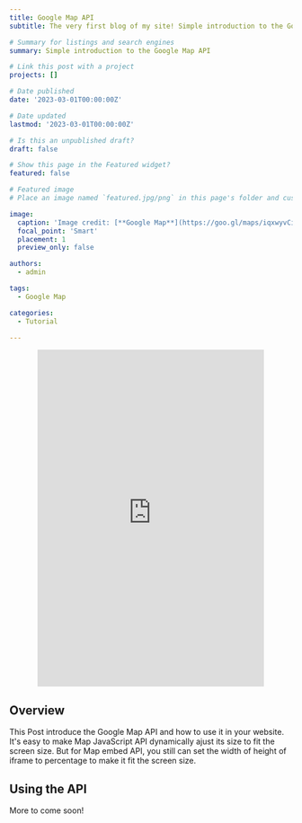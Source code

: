 ```yaml
---
title: Google Map API
subtitle: The very first blog of my site! Simple introduction to the Google Map API

# Summary for listings and search engines
summary: Simple introduction to the Google Map API

# Link this post with a project
projects: []

# Date published
date: '2023-03-01T00:00:00Z'

# Date updated
lastmod: '2023-03-01T00:00:00Z'

# Is this an unpublished draft?
draft: false

# Show this page in the Featured widget?
featured: false

# Featured image
# Place an image named `featured.jpg/png` in this page's folder and customize its options here.

image:
  caption: 'Image credit: [**Google Map**](https://goo.gl/maps/iqxwyvCi6QR6yLux9)'
  focal_point: 'Smart'
  placement: 1
  preview_only: false

authors:
  - admin

tags:
  - Google Map

categories:
  - Tutorial

---
```


<p align="center">
<iframe src="https://www.google.com/maps/embed?pb=!1m18!1m12!1m3!1d3051.4667756593976!2d-88.23631784922597!3d40.10960007930084!2m3!1f0!2f0!3f0!3m2!1i1024!2i768!4f13.1!3m3!1m2!1s0x880cd7722b218483%3A0x83ac1a3e87e9007c!2s707%20S%204th%20St%2C%20Champaign%2C%20IL%2061820!5e0!3m2!1sen!2sus!4v1677555163433!5m2!1sen!2sus" width=80% height=600 style="border:0;" allowfullscreen="" loading="lazy" referrerpolicy="no-referrer-when-downgrade"></iframe>
</p>

## Overview

This Post introduce the Google Map API and how to use it in your website. It's easy to make Map JavaScript API dynamically ajust its size to fit the screen size. 
But for Map embed API, you still can set the width of height of iframe to percentage to make it fit the screen size.

## Using the API
More to come soon!